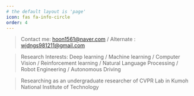 ```yaml
---
# the default layout is 'page'
icon: fas fa-info-circle
order: 4
---
```


> Contact me: hoon1561@naver.com / Alternate : wjdngs981211@gmail.com

> Research Interests: Deep learning / Machine learning / Computer Vision / Reinforcement learning / Natural Language Processing / Robot Engineering / Autonomous Driving

> Researching as an undergraduate researcher of CVPR Lab in Kumoh National Institute of Technology 
    